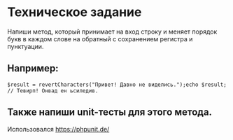 # Техническое задание
Напиши метод, который принимает на вход строку и меняет порядок букв в каждом слове на обратный с сохранением регистра и пунктуации.

## Например:
```
$result = revertCharacters("Привет! Давно не виделись.");echo $result; // Тевирп! Онвад ен ьсиледив.
```

## Также напиши unit-тесты для этого метода.
Использовался https://phpunit.de/

